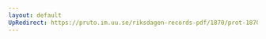 ```yaml
---
layout: default
UpRedirect: https://pruto.im.uu.se/riksdagen-records-pdf/1870/prot-1870--ak--128/prot-1870--ak--128_002.pdf
---
```

